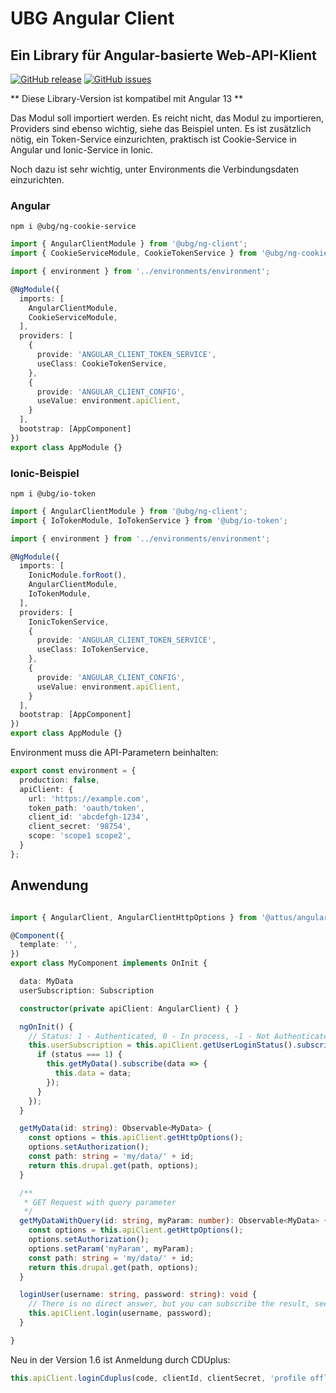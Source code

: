 # UBG Angular Client

## Ein Library für Angular-basierte Web-API-Klient

[![GitHub release](https://img.shields.io/github/release/ubg-developer/ng-client.svg)](https://GitHub.com/ubg-developer/ng-client/releases/)
[![GitHub issues](https://img.shields.io/github/issues/ubg-developer/ng-client.svg)](https://GitHub.com/ubg-developer/ng-client/issues/)

** Diese Library-Version ist kompatibel mit Angular 13 **

Das Modul soll importiert werden. Es reicht nicht, das Modul zu importieren, Providers sind ebenso wichtig,
siehe das Beispiel unten. Es ist zusätzlich nötig, ein Token-Service einzurichten, praktisch ist Cookie-Service
in Angular und Ionic-Service in Ionic.

Noch dazu ist sehr wichtig, unter Environments die Verbindungsdaten einzurichten.

### Angular

```
npm i @ubg/ng-cookie-service
```
```ts
import { AngularClientModule } from '@ubg/ng-client';
import { CookieServiceModule, CookieTokenService } from '@ubg/ng-cookie-service';

import { environment } from '../environments/environment';

@NgModule({
  imports: [
    AngularClientModule,
    CookieServiceModule,
  ],
  providers: [
    {
      provide: 'ANGULAR_CLIENT_TOKEN_SERVICE',
      useClass: CookieTokenService,
    },
    {
      provide: 'ANGULAR_CLIENT_CONFIG',
      useValue: environment.apiClient,
    }
  ],
  bootstrap: [AppComponent]
})
export class AppModule {}
```

### Ionic-Beispiel
```
npm i @ubg/io-token
```
```ts
import { AngularClientModule } from '@ubg/ng-client';
import { IoTokenModule, IoTokenService } from '@ubg/io-token';

import { environment } from '../environments/environment';

@NgModule({
  imports: [
    IonicModule.forRoot(),
    AngularClientModule,
    IoTokenModule,
  ],
  providers: [
    IonicTokenService,
    {
      provide: 'ANGULAR_CLIENT_TOKEN_SERVICE',
      useClass: IoTokenService,
    },
    {
      provide: 'ANGULAR_CLIENT_CONFIG',
      useValue: environment.apiClient,
    }
  ],
  bootstrap: [AppComponent]
})
export class AppModule {}
```

Environment muss die API-Parametern beinhalten:
```ts
export const environment = {
  production: false,
  apiClient: {
    url: 'https://example.com',
    token_path: 'oauth/token',
    client_id: 'abcdefgh-1234',
    client_secret: '98754',
    scope: 'scope1 scope2',
  }
};
```

## Anwendung

```ts

import { AngularClient, AngularClientHttpOptions } from '@attus/angular-client';

@Component({
  template: '',
})
export class MyComponent implements OnInit {

  data: MyData
  userSubscription: Subscription

  constructor(private apiClient: AngularClient) { }

  ngOnInit() {
    // Status: 1 - Authenticated, 0 - In process, -1 - Not Authenticated
    this.userSubscription = this.apiClient.getUserLoginStatus().subscribe(status => {
      if (status === 1) {
        this.getMyData().subscribe(data => {
          this.data = data;
        });
      }
    });
  }

  getMyData(id: string): Observable<MyData> {
    const options = this.apiClient.getHttpOptions();
    options.setAuthorization();
    const path: string = 'my/data/' + id;
    return this.drupal.get(path, options);
  }

  /**
   * GET Request with query parameter
   */
  getMyDataWithQuery(id: string, myParam: number): Observable<MyData> {
    const options = this.apiClient.getHttpOptions();
    options.setAuthorization();
    options.setParam('myParam', myParam);
    const path: string = 'my/data/' + id;
    return this.drupal.get(path, options);
  }

  loginUser(username: string, password: string): void {
    // There is no direct answer, but you can subscribe the result, see getUserLoginStatus()
    this.apiClient.login(username, password);
  }

}
```

Neu in der Version 1.6 ist Anmeldung durch CDUplus:
```ts
this.apiClient.loginCduplus(code, clientId, clientSecret, 'profile offline_access cduplus_auth openid email');
```